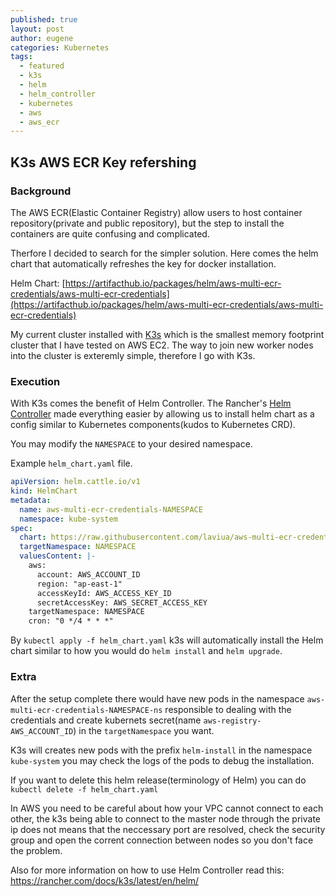 ```yaml
---
published: true
layout: post
author: eugene
categories: Kubernetes
tags:
  - featured
  - k3s
  - helm
  - helm_controller
  - kubernetes
  - aws
  - aws_ecr
---
```

## K3s AWS ECR Key refershing

### Background
The AWS ECR(Elastic Container Registry) allow users to host container repository(private and public repository), but the step to install the containers are quite confusing and complicated.

Therfore I decided to search for the simpler solution. Here comes the helm chart that automatically refreshes the key for docker installation. 

Helm Chart: [https://artifacthub.io/packages/helm/aws-multi-ecr-credentials/aws-multi-ecr-credentials](https://artifacthub.io/packages/helm/aws-multi-ecr-credentials/aws-multi-ecr-credentials)

My current cluster installed with [K3s](https://k3s.io/) which is the smallest memory footprint cluster that I have tested on AWS EC2. The way to join new worker nodes into the cluster is exteremly simple, therefore I go with K3s.

### Execution

With K3s comes the benefit of Helm Controller. The Rancher's [Helm Controller](https://github.com/k3s-io/helm-controller) made everything easier by allowing us to install helm chart as a config similar to Kubernetes components(kudos to Kubernetes CRD). 

You may modify the `NAMESPACE` to your desired namespace.

Example `helm_chart.yaml` file.
```yaml
apiVersion: helm.cattle.io/v1
kind: HelmChart
metadata:
  name: aws-multi-ecr-credentials-NAMESPACE
  namespace: kube-system
spec:
  chart: https://raw.githubusercontent.com/laviua/aws-multi-ecr-credentials/master/docs/aws-multi-ecr-credentials-1.4.3.tgz
  targetNamespace: NAMESPACE
  valuesContent: |-
    aws:
      account: AWS_ACCOUNT_ID
      region: "ap-east-1"
      accessKeyId: AWS_ACCESS_KEY_ID
      secretAccessKey: AWS_SECRET_ACCESS_KEY
    targetNamespace: NAMESPACE
    cron: "0 */4 * * *"
```

By `kubectl apply -f helm_chart.yaml` k3s will automatically install the Helm chart similar to how you would do `helm install` and `helm upgrade`.

### Extra

After the setup complete there would have new pods in the namespace `aws-multi-ecr-credentials-NAMESPACE-ns` responsible to dealing with the credentials and create kubernets secret(name `aws-registry-AWS_ACCOUNT_ID`) in the `targetNamespace` you want.

K3s will creates new pods with the prefix `helm-install` in the namespace `kube-system` you may check the logs of the pods to debug the installation.

If you want to delete this helm release(terminology of Helm) you can do `kubectl delete -f helm_chart.yaml`

In AWS you need to be careful about how your VPC cannot connect to each other, the k3s being able to connect to the master node through the private ip does not means that the neccessary port are resolved, check the security group and open the corrent connection between nodes so you don't face the problem.


Also for more information on how to use Helm Controller read this:
https://rancher.com/docs/k3s/latest/en/helm/
